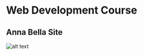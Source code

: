 # Web Development Course

## Anna Bella Site 

![alt text](https://github.com/jhonathahandz/DevCourse/blob/master/imgs/annabelasite.png)
